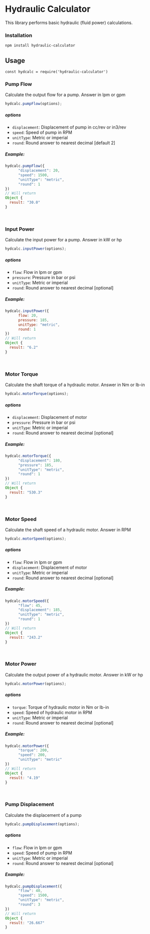 # Hydraulic Calculator

This library performs basic hydraulic (fluid power) calculations.

### Installation

```
npm install hydraulic-calculator
```


## Usage

```
const hydcalc = require('hydraulic-calculator')
```

### Pump Flow
  Calculate the output flow for a pump. Answer in lpm or gpm
  ```javascript
  hydcalc.pumpFlow(options);
  ```
  ##### options

  - `displacement`: Displacement of pump in cc/rev or in3/rev
  - `speed`: Speed of pump in RPM
  - `unitType`: Metric or imperial
  - `round`: Round answer to nearest decimal [default 2]

  ##### Example:

```javascript
hydcalc.pumpFlow({
      "displacement": 20,
      "speed": 1500,
      "unitType": "metric",
      "round": 1
})
// Will return
Object {
  result: "30.0"
}
```
<br>

### Input Power
  Calculate the input power for a pump. Answer in kW or hp
  ```javascript
  hydcalc.inputPower(options);
  ```
  ##### options

  - `flow`: Flow in lpm or gpm
  - `pressure`: Pressure in bar or psi
  - `unitType`: Metric or imperial
  - `round`: Round answer to nearest decimal [optional]

  ##### Example:

```javascript
hydcalc.inputPower({
      flow: 20,
      pressure: 185,
      unitType: "metric",
      round: 1
})
// Will return
Object {
  result: "6.2"
}
```
<br>

### Motor Torque
  Calculate the shaft torque of a hydraulic motor. Answer in Nm or lb-in
  ```javascript
  hydcalc.motorTorque(options);
  ```
  ##### options

  - `displacement`: Displacement of motor
  - `pressure`: Pressure in bar or psi
  - `unitType`: Metric or imperial
  - `round`: Round answer to nearest decimal [optional]

  ##### Example:

```javascript
hydcalc.motorTorque({
      "displacement": 180,
      "pressure": 185,
      "unitType": "metric",
      "round": 1
})
// Will return
Object {
  result: "530.3"
}
```
<br>

### Motor Speed
  Calculate the shaft speed of a hydraulic motor. Answer in RPM
  ```javascript
  hydcalc.motorSpeed(options);
  ```
  ##### options

  - `flow`: Flow in lpm or gpm
  - `displacement`: Displacement of motor
  - `unitType`: Metric or imperial
  - `round`: Round answer to nearest decimal [optional]

  ##### Example:

```javascript
hydcalc.motorSpeed({
      "flow": 45,
      "displacement": 185,
      "unitType": "metric",
      "round": 1
})
// Will return
Object {
  result: "243.2"
}
```
<br>

### Motor Power
  Calculate the output power of a hydraulic motor. Answer in kW or hp
  ```javascript
  hydcalc.motorPower(options);
  ```
  ##### options

  - `torque`: Torque of hydraulic motor in Nm or lb-in
  - `speed`: Speed of hydraulic motor in RPM
  - `unitType`: Metric or imperial
  - `round`: Round answer to nearest decimal [optional]

  ##### Example:

```javascript
hydcalc.motorPower({
      "torque": 200,
      "speed": 200,
      "unitType": "metric"
})
// Will return
Object {
  result: "4.19"
}
```
<br>

### Pump Displacement
  Calculate the displacement of a pump
  ```javascript
  hydcalc.pumpDisplacement(options);
  ```
  ##### options

  - `flow`: Flow in lpm or gpm
  - `speed`: Speed of pump in RPM
  - `unitType`: Metric or imperial
  - `round`: Round answer to nearest decimal [optional]

  ##### Example:

```javascript
hydcalc.pumpDisplacement({
      "flow": 40,
      "speed": 1500,
      "unitType": "metric",
      "round": 3
})
// Will return
Object {
  result: "26.667"
}
```
